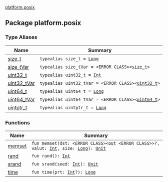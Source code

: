 [platform.posix](./index.md)

## Package platform.posix

### Type Aliases

| Name | Summary |
|---|---|
| [size_t](size_t.md) | `typealias size_t = `[`Long`](https://kotlinlang.org/api/latest/jvm/stdlib/kotlin/-long/index.html) |
| [size_tVar](size_t-var.md) | `typealias size_tVar = <ERROR CLASS><`[`size_t`](size_t.md)`>` |
| [uint32_t](uint32_t.md) | `typealias uint32_t = `[`Int`](https://kotlinlang.org/api/latest/jvm/stdlib/kotlin/-int/index.html) |
| [uint32_tVar](uint32_t-var.md) | `typealias uint32_tVar = <ERROR CLASS><`[`uint32_t`](uint32_t.md)`>` |
| [uint64_t](uint64_t.md) | `typealias uint64_t = `[`Long`](https://kotlinlang.org/api/latest/jvm/stdlib/kotlin/-long/index.html) |
| [uint64_tVar](uint64_t-var.md) | `typealias uint64_tVar = <ERROR CLASS><`[`uint64_t`](uint64_t.md)`>` |
| [uintptr_t](uintptr_t.md) | `typealias uintptr_t = `[`Long`](https://kotlinlang.org/api/latest/jvm/stdlib/kotlin/-long/index.html) |

### Functions

| Name | Summary |
|---|---|
| [memset](memset.md) | `fun memset(dst: <ERROR CLASS><out <ERROR CLASS>>?, valut: `[`Int`](https://kotlinlang.org/api/latest/jvm/stdlib/kotlin/-int/index.html)`, size: `[`Long`](https://kotlinlang.org/api/latest/jvm/stdlib/kotlin/-long/index.html)`): `[`Unit`](https://kotlinlang.org/api/latest/jvm/stdlib/kotlin/-unit/index.html) |
| [rand](rand.md) | `fun rand(): `[`Int`](https://kotlinlang.org/api/latest/jvm/stdlib/kotlin/-int/index.html) |
| [srand](srand.md) | `fun srand(seed: `[`Int`](https://kotlinlang.org/api/latest/jvm/stdlib/kotlin/-int/index.html)`): `[`Unit`](https://kotlinlang.org/api/latest/jvm/stdlib/kotlin/-unit/index.html) |
| [time](time.md) | `fun time(prt: `[`Int`](https://kotlinlang.org/api/latest/jvm/stdlib/kotlin/-int/index.html)`?): `[`Long`](https://kotlinlang.org/api/latest/jvm/stdlib/kotlin/-long/index.html) |
